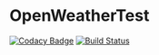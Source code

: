 # OpenWeatherTest
[![Codacy Badge](https://api.codacy.com/project/badge/Grade/84810c9f768440c2bc9c7a69fe86c79a)](https://www.codacy.com/app/sjmach/OpenWeatherTest?utm_source=github.com&amp;utm_medium=referral&amp;utm_content=sjmach/OpenWeatherTest&amp;utm_campaign=Badge_Grade)
[![Build Status](https://travis-ci.com/sjmach/OpenWeatherTest.svg?branch=master)](https://travis-ci.com/sjmach/OpenWeatherTest)
